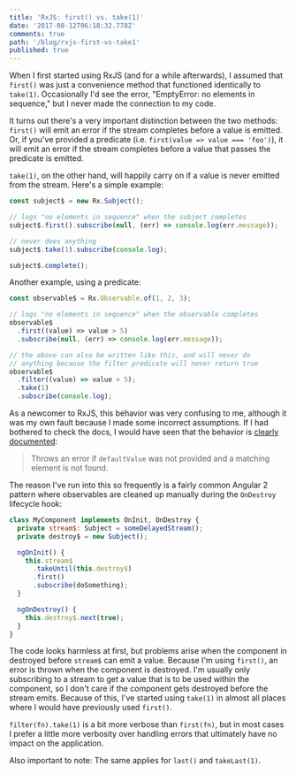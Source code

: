 ```yaml
---
title: 'RxJS: first() vs. take(1)'
date: '2017-08-12T06:18:32.778Z'
comments: true
path: '/blog/rxjs-first-vs-take1'
published: true
---
```

When I first started using RxJS (and for a while afterwards), I assumed that `first()` was just a convenience method that functioned identically to `take(1)`. Occasionally I'd see the error, "EmptyError: no elements in sequence," but I never made the connection to my code.

<!-- more -->

It turns out there's a very important distinction between the two methods: `first()` will emit an error if the stream completes before a value is emitted. Or, if you've provided a predicate (i.e. `first(value => value === 'foo')`), it will emit an error if the stream completes before a value that passes the predicate is emitted.

`take(1)`, on the other hand, will happily carry on if a value is never emitted from the stream. Here's a simple example:

```js
const subject$ = new Rx.Subject();

// logs "no elements in sequence" when the subject completes
subject$.first().subscribe(null, (err) => console.log(err.message));

// never does anything
subject$.take(1).subscribe(console.log);

subject$.complete();
```

Another example, using a predicate:

```js
const observable$ = Rx.Observable.of(1, 2, 3);

// logs "no elements in sequence" when the observable completes
observable$
  .first((value) => value > 5)
  .subscribe(null, (err) => console.log(err.message));

// the above can also be written like this, and will never do
// anything because the filter predicate will never return true
observable$
  .filter((value) => value > 5);
  .take(1)
  .subscribe(console.log);
```

As a newcomer to RxJS, this behavior was very confusing to me, although it was my own fault because I made some incorrect assumptions. If I had bothered to check the docs, I would have seen that the behavior is [clearly documented](http://reactivex.io/rxjs/class/es6/Observable.js~Observable.html#instance-method-first):

> Throws an error if `defaultValue` was not provided and a matching element is not found.

The reason I've run into this so frequently is a fairly common Angular 2 pattern where observables are cleaned up manually during the `OnDestroy` lifecycle hook:

```js
class MyComponent implements OnInit, OnDestroy {
  private stream$: Subject = someDelayedStream();
  private destroy$ = new Subject();

  ngOnInit() {
    this.stream$
      .takeUntil(this.destroy$)
      .first()
      .subscribe(doSomething);
  }

  ngOnDestroy() {
    this.destroy$.next(true);
  }
}
```

The code looks harmless at first, but problems arise when the component in destroyed before `stream$` can emit a value. Because I'm using `first()`, an error is thrown when the component is destroyed. I'm usually only subscribing to a stream to get a value that is to be used within the component, so I don't care if the component gets destroyed before the stream emits. Because of this, I've started using `take(1)` in almost all places where I would have previously used `first()`.

`filter(fn).take(1)` is a bit more verbose than `first(fn)`, but in most cases I prefer a little more verbosity over handling errors that ultimately have no impact on the application.

Also important to note: The same applies for `last()` and `takeLast(1)`.